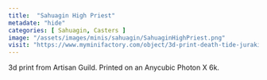```yaml
---
title:  "Sahuagin High Priest"
metadate: "hide"
categories: [ Sahuagin, Casters ]
image: "/assets/images/minis/sahuagin/SahuaginHighPriest.png"
visit: "https://www.myminifactory.com/object/3d-print-death-tide-jurakins-presupported-122025"
---
```

3d print from Artisan Guild. 
Printed on an Anycubic Photon X 6k.